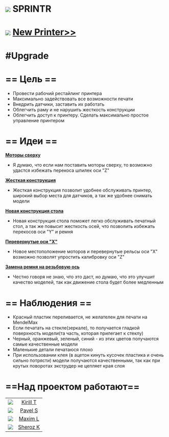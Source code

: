 ![](https://avatars0.githubusercontent.com/u/6559911?s=45) SPRINTR
===

![](https://avatars0.githubusercontent.com/u/6559911?s=45) [New Printer>>](https://github.com/soda-io/SPRINTR/tree/master/New-Printet)
====

#Upgrade
=====

# == Цель ==

- Провести рабочий рестайлинг принтера
- Максимально задействовать все возможности печати
- Внедрить датчики, заставить их работать
- Облегчить раму и не нарушить жесткость конструкции
- Облегчить доступ к принтеру. Сделать максимально простое управление принтером

# == Идеи ==

[**Моторы сверху**](https://github.com/soda-io/mendel-upgrade/tree/master/Images/Motors)

- Я думаю, что если нам поставить моторы сверху, то возможно удастся избежать перекоса шпилек оси "Z"



[**Жесткая конструкция**](https://github.com/soda-io/mendel-upgrade/blob/master/Images/photo.jpg)


- Жесткая конструкция позволит удобнее обслуживать принтер, широкий выбор места для датчиков, а так же удобнее снимать модели


[**Новая конструкция стола**](https://github.com/soda-io/mendel-upgrade/tree/master/Images/New%20Bed)
- Новая конструкция стола поможет легко обслуживать печатный стол, а так же повысит жесткость осей, что позволить избежать перекосов оси "Y" и ремня


[**Перевернутые оси "X"**](https://github.com/soda-io/mendel-upgrade/tree/master/Images/X)

- Новое местоположение моторов и перевернутые рельсы оси "Х" возможно позволят упростить калибровку оси "Z"



[**Замена ремня на резьбовую ось**](https://github.com/soda-io/mendel-upgrade/tree/master/Images/New%20Y)

- Честно говоря не знаю, что это даст, но думаю, что это улучшит качество моделей, так как движение стола будет более медленным

# == Наблюдения ==
- Красный пластик переливается, не желателен для печати на MendelMax
- Если печатать на стекле(зеркале), то получается гладкой поверхность модели(та часть, которая прилегает к стеклу)
- Черный, оранжевый, зеленый, синий - из этих цветов получаются самые качественные модели
- Маленькие детали печатаюся плохо
- При использовании клея (в ацетон кинуть кусочек пластика и очень сильно потрясти) модели получаются качественными, так как при крутых поворотах экструдер не цепляет края слоя



# ==Над проектом работают==
|            |                       |
|----------------|:----------------:|
|![](https://avatars3.githubusercontent.com/u/147170?s=60)|[Kirill T](https://github.com/KirillTemnov)|
|![](https://avatars1.githubusercontent.com/u/3833771?s=60)|[Pavel S](https://github.com/PavelShalaginov)|
|![](https://avatars1.githubusercontent.com/u/3838734?s=60)|[Maxim L](https://github.com/MaximLoguncov)|
|![](https://avatars0.githubusercontent.com/u/4226210?s=60)|[Sheroz K](https://github.com/SherozKarimov)|
